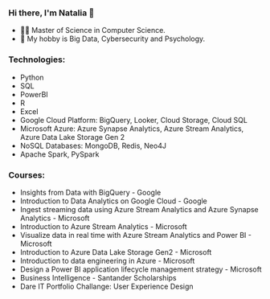 ### Hi there, I'm Natalia 👋
- 👨‍🎓 Master of Science in Computer Science.
- 📕 My hobby is Big Data, Cybersecurity and Psychology.

### Technologies:
* Python
* SQL
* PowerBI
* R
* Excel
* Google Cloud Platform: BigQuery, Looker, Cloud Storage, Cloud SQL
* Microsoft Azure: Azure Synapse Analytics, Azure Stream Analytics, Azure Data Lake Storage Gen 2
* NoSQL Databases: MongoDB, Redis, Neo4J
* Apache Spark, PySpark


### Courses:
* Insights from Data with BigQuery - Google
* Introduction to Data Analytics on Google Cloud - Google
* Ingest streaming data using Azure Stream Analytics and Azure Synapse Analytics - Microsoft
* Introduction to Azure Stream Analytics - Microsoft
* Visualize data in real time with Azure Stream Analytics and Power BI - Microsoft
* Introduction to Azure Data Lake Storage Gen2 - Microsoft
* Introduction to data engineering in Azure - Microsoft
* Design a Power BI application lifecycle management strategy - Microsoft
* Business Intelligence - Santander Scholarships
* Dare IT Portfolio Challange: User Experience Design 
